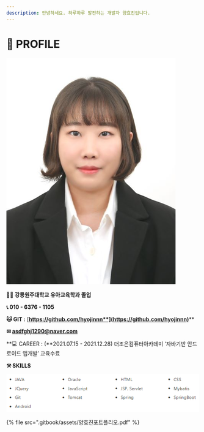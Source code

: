 ```yaml
---
description: 안녕하세요. 하루하루 발전하는 개발자 양효진입니다.
---
```


# 👩 PROFILE

![](.gitbook/assets/효진증명.jpg)

**👩‍🎓 강릉원주대학교 유아교육학과 졸업** &#x20;

**📞 010 - 6376 - 1105**

**🐱 GIT :** [**https://github.com/hyojinnn**](https://github.com/hyojinnn)****

&#x20;**✉  asdfghj1290@naver.com**

**💻 CAREER : (**2021.07.15 - 2021.12.28) 더조은컴퓨터아카데미 ‘자바기반 안드로이드 앱개발’ 교육수료

&#x20;**⚒  SKILLS**

![](.gitbook/assets/skills.PNG)

{% file src=".gitbook/assets/양효진포트폴리오.pdf" %}
